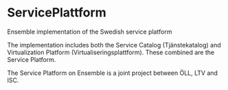 ServicePlattform
================

Ensemble implementation of the Swedish service platform

The implementation includes both the Service Catalog (Tjänstekatalog) and Virtualization Platform (Virtualiseringsplattform). These combined are the Service Platform.

The Service Platform on Ensemble is a joint project between ÖLL, LTV and ISC.
